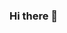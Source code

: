 ### Hi there 👋

<!--
**kharolpooran/kharolpooran** is a ✨ _special_ ✨ repository because its `README.md` (this file) appears on your GitHub profile.

Here are some ideas to get you started:

- 🔭 I’m currently working on @appic-mobile
- 🌱 I’m currently learning about Flutter and Android Development (Forever).
- 👯 I’m looking to collaborate on ...
- 🤔 I’m looking for help with improving my skills.
- 💬 Ask me about android in general.
- 📫 How to reach me: @pooran_kharol
- 😄 Pronouns: He/His
- ⚡ Fun fact: If I am not coding then I am watching something or travelling.
-->
